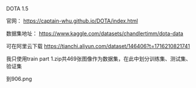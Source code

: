DOTA 1.5

官网：
https://captain-whu.github.io/DOTA/index.html

数据集地址：
https://www.kaggle.com/datasets/chandlertimm/dota-data

可在阿里云下载
https://tianchi.aliyun.com/dataset/146406?t=1716210821741


我只使用train part 1.zip共469张图像作为数据集，在此中划分训练集、测试集、验证集

到906.png

